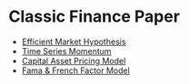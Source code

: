 # Classic Finance Paper

- [Efficient Market Hypothesis](https://github.com/ai-gamer/fintech-literature/blob/main/journal/classic/emh/README.md)
- [Time Series Momentum](https://github.com/ai-gamer/fintech-literature/blob/main/journal/classic/tsm/README.md)
- [Capital Asset Pricing Model](https://github.com/ai-gamer/fintech-literature/blob/main/journal/classic/capm/README.md)
- [Fama & French Factor Model](https://github.com/ai-gamer/fintech-literature/blob/main/journal/classic/factor/README.md)

